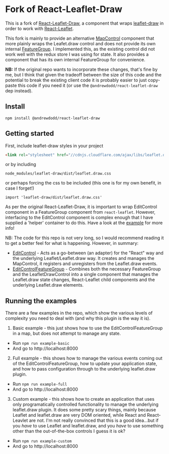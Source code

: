# Fork of React-Leaflet-Draw

This is a fork of [React-Leaflet-Draw](https://github.com/alex3165/react-leaflet-draw), a component that wraps [leaflet-draw](https://github.com/Leaflet/Leaflet.draw) in order to work with [React-Leaflet](https://github.com/PaulLeCam/react-leaflet).

This fork is mainly to provide an alternative [MapControl](https://react-leaflet.js.org/docs/en/components.html#mapcontrol) component that more plainly wraps the Leafet.draw control and does not provide its own internal [FeatureGroup](https://react-leaflet.js.org/docs/en/components.html#featuregroup). I implemented this, as the existing control did not work well with the redux store I was using for state. It also provides a component that has its own internal FeatureGroup for convenience.

**NB:** If the original repo wants to incorporate these changes, that's fine by me, but I think that given the tradeoff between the size of this code and the potential to break the existing client code it is probably easier to just copy-paste this code if you need it (or use the `@andrewdodd/react-leaflet-draw` dep instead).

## Install

```
npm install @andrewdodd/react-leaflet-draw
```

## Getting started

First, include leaflet-draw styles in your project

```html
<link rel="stylesheet" href="//cdnjs.cloudflare.com/ajax/libs/leaflet.draw/1.0.3/leaflet.draw.css"/>
```

or by including

```
node_modules/leaflet-draw/dist/leaflet.draw.css
```
or perhaps forcing the css to be included (this one is for my own benefit, in case I forget!)

```
import 'leaflet-draw/dist/leaflet.draw.css'
```

As per the original React-Leaflet-Draw, it is important to wrap EditControl component in a FeatureGroup component from `react-leaflet`. However, interfacing to the EditControl component is complex enough that I have supplied a 'helper' container to do this. Have a look at the [example](https://github.com/andrewdodd/react-leaflet-draw/tree/master/example) for more info!

NB: The code for this repo is not very long, so I would recommend reading it to get a better feel for what is happening. However, in summary:

 - [EditControl](https://github.com/andrewdodd/react-leaflet-draw/blob/master/src/EditControl.js) - Acts as a go-between (an adapter) for the "React" way and the underlying Leaflet/Leaflet.draw way. It creates and manages the MapControl, it registers and unregisters from the Leaflet.draw events.
 - [EditControlFeatureGroup](https://github.com/andrewdodd/react-leaflet-draw/blob/master/src/FeatureGroup.js) - Combines both the necessary FeatureGroup and the LeafletDrawControl into a single component that manages the Leaflet.draw state changes, React-Leaflet child components and the underlying Leaflet.draw elements.

## Running the examples

There are a few examples in the repo, which show the various levels of complexity you need to deal with (and why this plugin is the way it is).

 1. Basic example - this just shows how to use the EditControlFeatureGroup in a map, but does not attempt to manage any state.
  
  * Run `npm run example-basic`
  * And go to http://localhost:8000

 2. Full example - this shows how to manage the various events coming out of the EditControlFeatureGroup, how to update your application state, and how to pass configuration through to the underlying leaflet.draw plugin.

  * Run `npm run example-full`
  * And go to http://localhost:8000

 3. Custom example - this shows how to create an application that uses only programatically controlled functionality to manage the underlying leaflet.draw plugin. It does some pretty scary things, mainly because Leaflet and leaflet.draw are very DOM oriented, while React and React-Leavlet are not. I'm not really convinced that this is a good idea...but if you *have* to use Leaflet and leaflet.draw, and you *have* to use something other than the out-of-the-box controls I guess it is ok?

  * Run `npm run example-custom`
  * And go to http://localhost:8000
